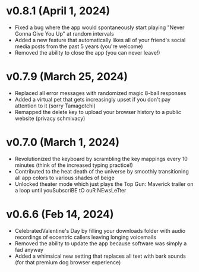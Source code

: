 # v0.8.1 (April 1, 2024)

- Fixed a bug where the app would spontaneously start playing "Never Gonna Give You Up" at random intervals
- Added a new feature that automatically likes all of your friend's social media posts from the past 5 years (you're welcome)
- Removed the ability to close the app (you can never leave!)

# v0.7.9 (March 25, 2024)

- Replaced all error messages with randomized magic 8-ball responses
- Added a virtual pet that gets increasingly upset if you don't pay attention to it (sorry Tamagotchi)
- Remapped the delete key to upload your browser history to a public website (privacy schmivacy)

# v0.7.0 (March 1, 2024)

- Revolutionized the keyboard by scrambling the key mappings every 10 minutes (think of the increased typing practice!)
- Contributed to the heat death of the universe by smoothly transitioning all app colors to various shades of beige
- Unlocked theater mode which just plays the Top Gun: Maverick trailer on a loop until youSubscriBE tO ouR NEwsLeTter

# v0.6.6 (Feb 14, 2024)

- CelebratedValentine's Day by filling your downloads folder with audio recordings of eccentric callers leaving longing voicemails
- Removed the ability to update the app because software was simply a fad anyway
- Added a whimsical new setting that replaces all text with bark sounds (for that premium dog browser experience)
